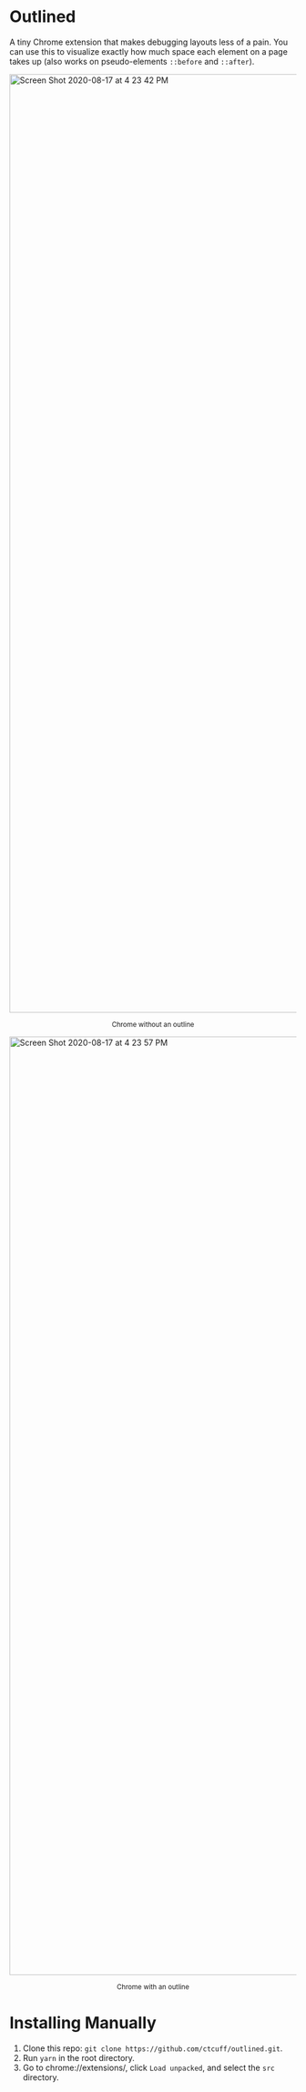 # Outlined
A tiny Chrome extension that makes debugging layouts less of a pain. You can use this to visualize exactly how much space each element on a page takes up (also works on pseudo-elements `::before` and `::after`).

<img width="1648" alt="Screen Shot 2020-08-17 at 4 23 42 PM" src="https://user-images.githubusercontent.com/7400747/90441183-83e16080-e0a6-11ea-948e-9ad498f54bcd.png"><p align="center"><sub>Chrome without an outline</sub></p>
<img width="1648" alt="Screen Shot 2020-08-17 at 4 23 57 PM" src="https://user-images.githubusercontent.com/7400747/90441353-cd31b000-e0a6-11ea-840b-bf21f16d06a4.png"><p align="center"><sub>Chrome with an outline</sub></p>

# Installing Manually
1. Clone this repo: `git clone https://github.com/ctcuff/outlined.git`.
2. Run `yarn` in the root directory.
3. Go to chrome://extensions/, click `Load unpacked`, and select the `src` directory.
